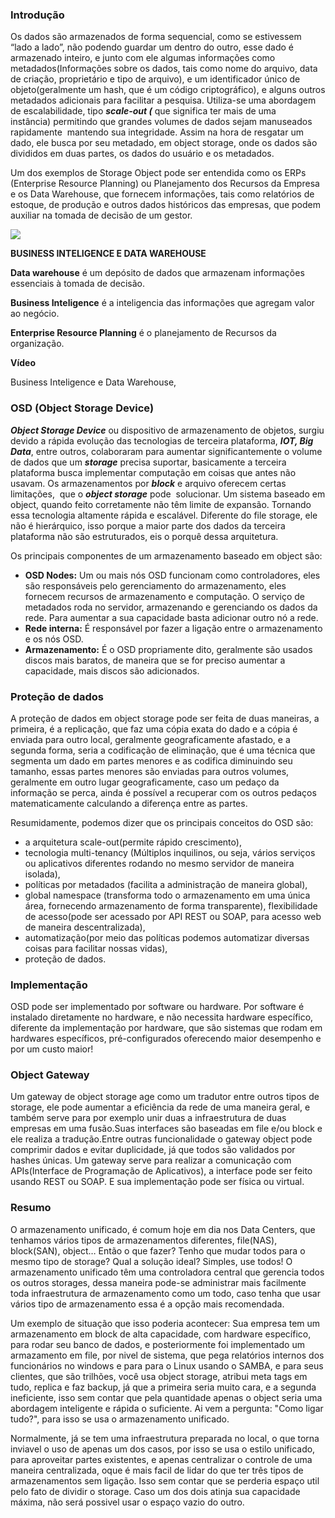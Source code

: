### Introdução

Os dados são armazenados de forma sequencial, como se estivessem “lado a lado”, não podendo guardar um dentro do outro, esse dado é armazenado inteiro, e junto com ele algumas informações como metadados(Informações sobre os dados, tais como nome do arquivo, data de criação, proprietário e tipo de arquivo), e um identificador único de objeto(geralmente um hash, que é um código criptográfico), e alguns outros metadados adicionais para facilitar a pesquisa. Utiliza-se uma abordagem de escalabilidade, tipo _**scale-out (**_ que significa ter mais de uma instância) permitindo que grandes volumes de dados sejam manuseados rapidamente  mantendo sua integridade. Assim na hora de resgatar um dado, ele busca por seu metadado, em object storage, onde os dados são divididos em duas partes, os dados do usuário e os metadados.

Um dos exemplos de Storage Object pode ser entendida como os ERPs (Enterprise Resource Planning) ou Planejamento dos Recursos da Empresa e os Data Warehouse, que fornecem informações, tais como relatórios de estoque, de produção e outros dados históricos das empresas, que podem auxiliar na tomada de decisão de um gestor.

[![](https://img.uninove.br/static/0/0/0/0/0/0/2/9/9/2/9/2992931/43224.png)](https://img.uninove.br/static/0/0/0/0/0/0/2/9/9/2/9/2992931/43224.png)

**BUSINESS INTELIGENCE E DATA WAREHOUSE**

**Data warehouse** é um depósito de dados que armazenam informações essenciais à tomada de decisão.

**Business Inteligence** é a inteligencia das informações que agregam valor ao negócio.

**Enterprise Resource Planning** é o planejamento de Recursos da organização.

**Vídeo**

Business Inteligence e Data Warehouse,

### OSD (Object Storage Device)

_**Object Storage Device**_ ou dispositivo de armazenamento de objetos, surgiu devido a rápida evolução das tecnologias de terceira plataforma, _**IOT, Big Data**_, entre outros, colaboraram para aumentar significantemente o volume de dados que um _**storage**_ precisa suportar, basicamente a terceira plataforma busca implementar computação em coisas que antes não usavam. Os armazenamentos por _**block**_ e arquivo oferecem certas limitações,  que o _**object storage**_ pode  solucionar. Um sistema baseado em object, quando feito corretamente não têm limite de expansão. Tornando essa tecnologia altamente rápida e escalável. Diferente do file storage, ele não é hierárquico, isso porque a maior parte dos dados da terceira plataforma não são estruturados, eis o porquê dessa arquitetura.

Os principais componentes de um armazenamento baseado em object são:

- **OSD Nodes:** Um ou mais nós OSD funcionam como controladores, eles são responsáveis pelo gerenciamento do armazenamento, eles fornecem recursos de armazenamento e computação. O serviço de metadados roda no servidor, armazenando e gerenciando os dados da rede. Para aumentar a sua capacidade basta adicionar outro nó a rede.
- **Rede interna:** É responsável por fazer a ligação entre o armazenamento e os nós OSD.
- **Armazenamento:** É o OSD propriamente dito, geralmente são usados discos mais baratos, de maneira que se for preciso aumentar a capacidade, mais discos são adicionados.

### Proteção de dados

A proteção de dados em object storage pode ser feita de duas maneiras, a primeira, é a replicação, que faz uma cópia exata do dado e a cópia é enviada para outro local, geralmente geograficamente afastado, e a segunda forma, seria a codificação de eliminação, que é uma técnica que segmenta um dado em partes menores e as codifica diminuindo seu tamanho, essas partes menores são enviadas para outros volumes, geralmente em outro lugar geograficamente, caso um pedaço da informação se perca, ainda é possível a recuperar com os outros pedaços matematicamente calculando a diferença entre as partes.

Resumidamente, podemos dizer que os principais conceitos do OSD são:

- a arquitetura scale-out(permite rápido crescimento),
- tecnologia multi-tenancy (Múltiplos inquilinos, ou seja, vários serviços ou aplicativos diferentes rodando no mesmo servidor de maneira isolada),
- políticas por metadados (facilita a administração de maneira global),
- global namespace (transforma todo o armazenamento em uma única área, fornecendo armazenamento de forma transparente), flexibilidade de acesso(pode ser acessado por API REST ou SOAP, para acesso web de maneira descentralizada),
- automatização(por meio das políticas podemos automatizar diversas coisas para facilitar nossas vidas),
- proteção de dados.

### Implementação

OSD pode ser implementado por software ou hardware. Por software é instalado diretamente no hardware, e não necessita hardware específico, diferente da implementação por hardware, que são sistemas que rodam em hardwares específicos, pré-configurados oferecendo maior desempenho e por um custo maior!

### Object Gateway

Um gateway de object storage age como um tradutor entre outros tipos de storage, ele pode aumentar a eficiência da rede de uma maneira geral, e também serve para por exemplo unir duas a infraestrutura de duas empresas em uma fusão.Suas interfaces são baseadas em file e/ou block e ele realiza a tradução.Entre outras funcionalidade o gateway object pode comprimir dados e evitar duplicidade, já que todos são validados por hashes únicas. Um gateway serve para realizar a comunicação com APIs(Interface de Programação de Aplicativos), a interface pode ser feito usando REST ou SOAP. E sua implementação pode ser física ou virtual.

### Resumo

O armazenamento unificado, é comum hoje em dia nos Data Centers, que tenhamos vários tipos de armazenamentos diferentes, file(NAS), block(SAN), object… Então o que fazer? Tenho que mudar todos para o mesmo tipo de storage? Qual a solução ideal? Simples, use todos! O armazenamento unificado têm uma controladora central que gerencia todos os outros storages, dessa maneira pode-se administrar mais facilmente toda infraestrutura de armazenamento como um todo, caso tenha que usar vários tipo de armazenamento essa é a opção mais recomendada.

Um exemplo de situação que isso poderia acontecer: Sua empresa tem um armazenamento em block de alta capacidade, com hardware específico, para rodar seu banco de dados, e posteriormente foi implementado um armazamento em file, por nivel de sistema, que pega relatórios internos dos funcionários no windows e para para o Linux usando o SAMBA, e para seus clientes, que são trilhões, você usa object storage, atribui meta tags em tudo, replica e faz backup, já que a primeira seria muito cara, e a segunda ineficiente, isso sem contar que pela quantidade apenas o object seria uma abordagem inteligente e rápida o suficiente. Ai vem a pergunta: "Como ligar tudo?", para isso se usa o armazenamento unificado.

Normalmente, já se tem uma infraestrutura preparada no local, o que torna inviavel o uso de apenas um dos casos, por isso se usa o estilo unificado, para aproveitar partes existentes, e apenas centralizar o controle de uma maneira centralizada, oque é mais facil de lidar do que ter três tipos de armazenamentos sem ligação. Isso sem contar que se perderia espaço util pelo fato de dividir o storage. Caso um dos dois atinja sua capacidade máxima, não será possivel usar o espaço vazio do outro.